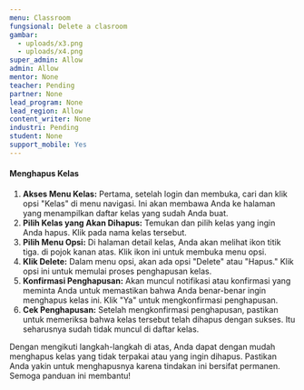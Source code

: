 ```yaml
---
menu: Classroom
fungsional: Delete a clasroom
gambar:
  - uploads/x3.png
  - uploads/x4.png
super_admin: Allow
admin: Allow
mentor: None
teacher: Pending
partner: None
lead_program: None
lead_region: Allow
content_writer: None
industri: Pending
student: None
support_mobile: Yes
---
```

#### **M﻿enghapus Kelas**

1. **Akses Menu Kelas:** Pertama, setelah login dan membuka, cari dan klik opsi "Kelas" di menu navigasi. Ini akan membawa Anda ke halaman yang menampilkan daftar kelas yang sudah Anda buat.
2. **Pilih Kelas yang Akan Dihapus:** Temukan dan pilih kelas yang ingin Anda hapus. Klik pada nama kelas tersebut.
3. **Pilih Menu Opsi:** Di halaman detail kelas, Anda akan melihat ikon titik tiga. di pojok kanan atas. Klik ikon ini untuk membuka menu opsi.
4. **Klik Delete:** Dalam menu opsi, akan ada opsi "Delete" atau "Hapus." Klik opsi ini untuk memulai proses penghapusan kelas.
5. **Konfirmasi Penghapusan:** Akan muncul notifikasi atau konfirmasi yang meminta Anda untuk memastikan bahwa Anda benar-benar ingin menghapus kelas ini. Klik  "Ya" untuk mengkonfirmasi penghapusan.
6. **Cek Penghapusan:** Setelah mengkonfirmasi penghapusan, pastikan untuk memeriksa bahwa kelas tersebut telah dihapus dengan sukses. Itu seharusnya sudah tidak muncul di daftar kelas.

Dengan mengikuti langkah-langkah di atas, Anda dapat dengan mudah menghapus kelas yang tidak terpakai atau yang ingin dihapus. Pastikan Anda yakin untuk menghapusnya karena tindakan ini bersifat permanen. Semoga panduan ini membantu!